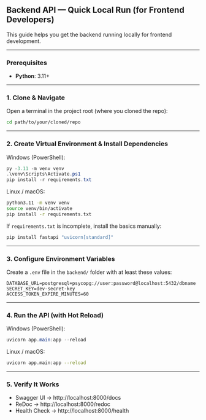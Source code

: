 ## Backend API — Quick Local Run (for Frontend Developers)

This guide helps you get the backend running locally for frontend development.

---

### Prerequisites

- **Python**: 3.11+

---

### 1. Clone & Navigate

Open a terminal in the project root (where you cloned the repo):

```bash
cd path/to/your/cloned/repo
```

---

### 2. Create Virtual Environment & Install Dependencies

Windows (PowerShell):

```powershell
py -3.11 -m venv venv
.\venv\Scripts\Activate.ps1
pip install -r requirements.txt
```

Linux / macOS:

```bash
python3.11 -m venv venv
source venv/bin/activate
pip install -r requirements.txt
```

If `requirements.txt` is incomplete, install the basics manually:

```bash
pip install fastapi "uvicorn[standard]"
```

---

### 3. Configure Environment Variables

Create a `.env` file in the `backend/` folder with at least these values:

```env
DATABASE_URL=postgresql+psycopg://user:password@localhost:5432/dbname
SECRET_KEY=dev-secret-key
ACCESS_TOKEN_EXPIRE_MINUTES=60
```

---

### 4. Run the API (with Hot Reload)

Windows (PowerShell):

```powershell
uvicorn app.main:app --reload
```

Linux / macOS:

```bash
uvicorn app.main:app --reload
```

---

### 5. Verify It Works

- Swagger UI → http://localhost:8000/docs
- ReDoc → http://localhost:8000/redoc
- Health Check → http://localhost:8000/health
